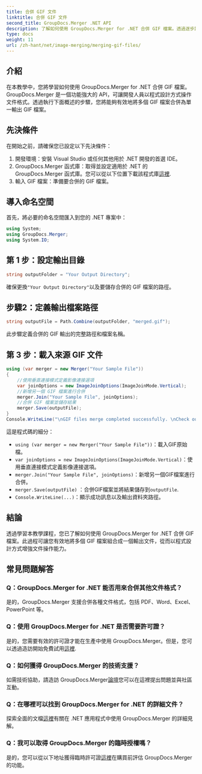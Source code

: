 ```yaml
---
title: 合併 GIF 文件
linktitle: 合併 GIF 文件
second_title: GroupDocs.Merger .NET API
description: 了解如何使用 GroupDocs.Merger for .NET 合併 GIF 檔案。透過逐步說明以程式設計方式組合多個 GIF。
type: docs
weight: 11
url: /zh-hant/net/image-merging/merging-gif-files/
---
```

## 介紹
在本教學中，您將學習如何使用 GroupDocs.Merger for .NET 合併 GIF 檔案。 GroupDocs.Merger 是一個功能強大的 API，可讓開發人員以程式設計方式操作文件格式。透過執行下面概述的步驟，您將能夠有效地將多個 GIF 檔案合併為單一輸出 GIF 檔案。
## 先決條件
在開始之前，請確保您已設定以下先決條件：
1. 開發環境：安裝 Visual Studio 或任何其他用於 .NET 開發的首選 IDE。
2.  GroupDocs.Merger 函式庫：取得並設定適用於 .NET 的 GroupDocs.Merger 函式庫。您可以從以下位置下載該程式庫[這裡](https://releases.groupdocs.com/merger/net/).
3. 輸入 GIF 檔案：準備要合併的 GIF 檔案。

## 導入命名空間
首先，將必要的命名空間匯入到您的 .NET 專案中：
```csharp
using System; 
using GroupDocs.Merger;
using System.IO;
```
## 第 1 步：設定輸出目錄
```csharp
string outputFolder = "Your Output Directory";
```
確保更換`"Your Output Directory"`以及要儲存合併的 GIF 檔案的路徑。
## 步驟2：定義輸出檔案路徑
```csharp
string outputFile = Path.Combine(outputFolder, "merged.gif");
```
此步驟定義合併的 GIF 輸出的完整路徑和檔案名稱。
## 第 3 步：載入來源 GIF 文件
```csharp
using (var merger = new Merger("Your Sample File"))
{
    //使用垂直連接模式定義影像連接選項
    var joinOptions = new ImageJoinOptions(ImageJoinMode.Vertical);
    //新增另一個 GIF 檔案進行合併
    merger.Join("Your Sample File", joinOptions);
    //合併 GIF 檔案並儲存結果
    merger.Save(outputFile);
}
Console.WriteLine("\nGIF files merge completed successfully. \nCheck output in {0}", outputFolder);
```
這是程式碼的細分：
- `using (var merger = new Merger("Your Sample File"))`：載入GIF原始檔。
- `var joinOptions = new ImageJoinOptions(ImageJoinMode.Vertical)`：使用垂直連接模式定義影像連接選項。
- `merger.Join("Your Sample File", joinOptions)`：新增另一個GIF檔案進行合併。
- `merger.Save(outputFile)` ：合併GIF檔案並將結果儲存到`outputFile`.
- `Console.WriteLine(...)`：顯示成功訊息以及輸出資料夾路徑。

## 結論
透過學習本教學課程，您已了解如何使用 GroupDocs.Merger for .NET 合併 GIF 檔案。此過程可讓您有效地將多個 GIF 檔案組合成一個輸出文件，從而以程式設計方式增強文件操作能力。

## 常見問題解答
### Q：GroupDocs.Merger for .NET 能否用來合併其他文件格式？
是的，GroupDocs.Merger 支援合併各種文件格式，包括 PDF、Word、Excel、PowerPoint 等。
### Q：使用 GroupDocs.Merger for .NET 是否需要許可證？
是的，您需要有效的許可證才能在生產中使用 GroupDocs.Merger。但是，您可以透過造訪開始免費試用[這裡](https://releases.groupdocs.com/).
### Q：如何獲得 GroupDocs.Merger 的技術支援？
如需技術協助，請造訪 GroupDocs.Merger[論壇](https://forum.groupdocs.com/c/merger/32)您可以在這裡提出問題並與社區互動。
### Q：在哪裡可以找到 GroupDocs.Merger for .NET 的詳細文件？
探索全面的文檔[這裡](https://reference.groupdocs.com/merger/net/)有關在 .NET 應用程式中使用 GroupDocs.Merger 的詳細見解。
### Q：我可以取得 GroupDocs.Merger 的臨時授權嗎？
是的，您可以從以下地址獲得臨時許可證[這裡](https://purchase.groupdocs.com/temporary-license/)在購買前評估 GroupDocs.Merger 的功能。
